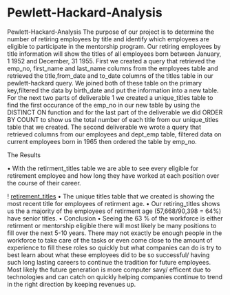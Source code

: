 # Pewlett-Hackard-Analysis

Pewlett-Hackard-Analysis
The purpose of our project is to determine the number of retiring employees by title and identify which employees are eligible to participate in the mentorship program. Our retiring employees by title information will show the titles of all employees born between January, 1 1952 and December, 31 1955. First we created a query that retrieved the emp_no, first_name and last_name columns from the employees table and retrieved the title,from_date and to_date columns of the titles table in our pewlett-hackard query. We joined both of these table on the primary key,filtered the data by birth_date and put the information into a new table. For the next two parts of deliverable 1 we created a unique_titles table to find the first occurance of the emp_no in our new table by using the DISTINCT ON function and for the last part of the deliverable we did ORDER BY COUNT to show us the total number of each title from our unique_titles table that we created. The second deliverable we wrote a query that retrieved columns from our employees and dept_emp table, filtered data on current employees born in 1965 then ordered the table by emp_no.

The Results

• With the retirment_titles table we are able to see every eligible for retirement employee and how long they have worked at each position over the course of their career.

! [retirement_titles](https://raw.githubusercontent.com/femiimam001/Pewlett-Hackard-Analysis/main/retirement_titles.PNG)
• The unique titles table that we created is showing the most recent title for employees of retirment age.
• Our retiring_titles shows us the a majority of the employees of retirment age (57,668/90,398 = 64%) have senior titles.
• Conclusion
• Seeing the 63 % of the workforce is either retirment or mentorship eligible there will most likely be many positions to fill over the next 5-10 years. There may not exactly be enough people in the workforce to take care of the tasks or even come close to the amount of experience to fill these roles so quickly but what companies can do is try to best learn about what these employees did to be so successful/ having such long lasting careers to continue the tradition for future employees. Most likely the future generation is more computer savy/ efficent due to technologies and can catch on quickly helping companies continue to trend in the right direction by keeping revenues up.
